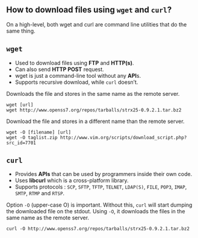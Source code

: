 ## How to download files using `wget` and `curl`?

On a high-level, both wget and curl are command line utilities that do the same thing.

## `wget`

- Used to download files using **FTP** and **HTTP(s)**.
- Can also send **HTTP POST** request.
- wget is just a command-line tool without any **API**s.
- Supports recursive download, while `curl` doesn’t.

Downloads the file and stores in the same name as the remote server.

    wget [url]
    wget http://www.openss7.org/repos/tarballs/strx25-0.9.2.1.tar.bz2

Download the file and stores in a different name than the remote server.

    wget -O [filename] [url]
    wget -O taglist.zip http://www.vim.org/scripts/download_script.php?src_id=7701

## `curl`

- Provides **APIs** that can be used by programmers inside their own code. 
- Uses **libcurl** which is a cross-platform library.
- Supports protocols : `SCP`, `SFTP`, `TFTP`, `TELNET`, `LDAP(S)`, `FILE`, `POP3`, `IMAP`, `SMTP`, `RTMP` and `RTSP`.

Option `-O` (upper-case O) is important. Without this, `curl` will start dumping the downloaded file on the stdout. Using `-O`, it downloads the files in the same name as the remote server.

    curl -O http://www.openss7.org/repos/tarballs/strx25-0.9.2.1.tar.bz2
